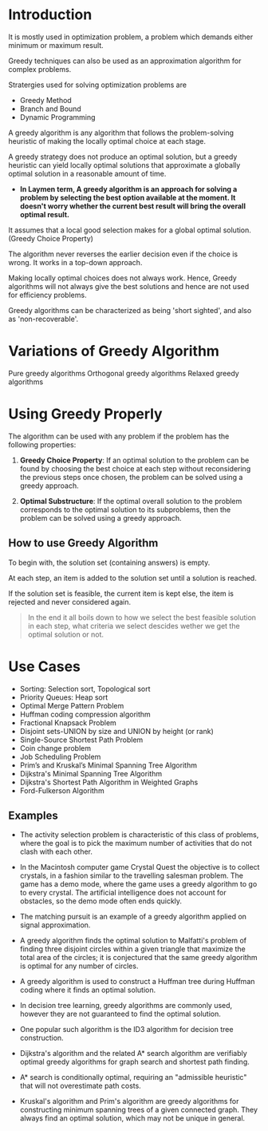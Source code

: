 # Introduction

It is mostly used in optimization problem, a problem which demands either minimum or maximum result.

Greedy techniques can also be used as an approximation algorithm for complex problems.

Stratergies used for solving optimization problems are

- Greedy Method
- Branch and Bound
- Dynamic Programming

A greedy algorithm is any algorithm that follows the problem-solving heuristic of making the locally optimal choice at each stage.

A greedy strategy does not produce an optimal solution, but a greedy heuristic can yield locally optimal solutions that approximate a globally optimal solution in a reasonable amount of time.

- **In Laymen term, A greedy algorithm is an approach for solving a problem by selecting the best option available at the moment. It doesn't worry whether the current best result will bring the overall optimal result.**

It assumes that a local good selection makes for a global optimal solution.(Greedy Choice Property)

The algorithm never reverses the earlier decision even if the choice is wrong. It works in a top-down approach.

Making locally optimal choices does not always work. Hence, Greedy algorithms will not always give the best solutions and hence are not used for efficiency problems.

Greedy algorithms can be characterized as being 'short sighted', and also as 'non-recoverable'.

# Variations of Greedy Algorithm

Pure greedy algorithms
Orthogonal greedy algorithms
Relaxed greedy algorithms

# Using Greedy Properly

The algorithm can be used with any problem if the problem has the following properties:

1. **Greedy Choice Property**: If an optimal solution to the problem can be found by choosing the best choice at each step without reconsidering the previous steps once chosen, the problem can be solved using a greedy approach.

2. **Optimal Substructure**: If the optimal overall solution to the problem corresponds to the optimal solution to its subproblems, then the problem can be solved using a greedy approach.

## How to use Greedy Algorithm

To begin with, the solution set (containing answers) is empty.

At each step, an item is added to the solution set until a solution is reached.

If the solution set is feasible, the current item is kept else, the item is rejected and never considered again.

> In the end it all boils down to how we select the best feasible solution in each step, what criteria we select descides wether we get the optimal solution or not.

# Use Cases

- Sorting: Selection sort, Topological sort
- Priority Queues: Heap sort
- Optimal Merge Pattern Problem
- Huffman coding compression algorithm
- Fractional Knapsack Problem
- Disjoint sets-UNION by size and UNION by height (or rank)
- Single-Source Shortest Path Problem
- Coin change problem
- Job Scheduling Problem
- Prim’s and Kruskal’s Minimal Spanning Tree Algorithm
- Dijkstra's Minimal Spanning Tree Algorithm
- Dijkstra's Shortest Path Algorithm in Weighted Graphs
- Ford-Fulkerson Algorithm

## Examples

- The activity selection problem is characteristic of this class of problems, where the goal is to pick the maximum number of activities that do not clash with each other.

- In the Macintosh computer game Crystal Quest the objective is to collect crystals, in a fashion similar to the travelling salesman problem. The game has a demo mode, where the game uses a greedy algorithm to go to every crystal. The artificial intelligence does not account for obstacles, so the demo mode often ends quickly.

- The matching pursuit is an example of a greedy algorithm applied on signal approximation.

- A greedy algorithm finds the optimal solution to Malfatti's problem of finding three disjoint circles within a given triangle that maximize the total area of the circles; it is conjectured that the same greedy algorithm is optimal for any number of circles.

- A greedy algorithm is used to construct a Huffman tree during Huffman coding where it finds an optimal solution.

- In decision tree learning, greedy algorithms are commonly used, however they are not guaranteed to find the optimal solution.

- One popular such algorithm is the ID3 algorithm for decision tree construction.

- Dijkstra's algorithm and the related A\* search algorithm are verifiably optimal greedy algorithms for graph search and shortest path finding.

- A\* search is conditionally optimal, requiring an "admissible heuristic" that will not overestimate path costs.

- Kruskal's algorithm and Prim's algorithm are greedy algorithms for constructing minimum spanning trees of a given connected graph. They always find an optimal solution, which may not be unique in general.
